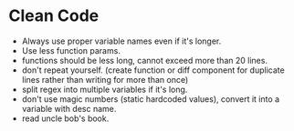 # Clean Code

- Always use proper variable names even if it's longer.
- Use less function params.
- functions should be less long, cannot exceed more than 20 lines.
- don't repeat yourself. (create function or diff component for duplicate lines rather than writing for more than once)
- split regex into multiple variables if it's long.
- don't use magic numbers (static hardcoded values), convert it into a variable with desc name.
- read uncle bob's book.
